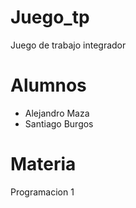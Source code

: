 # Juego_tp
Juego de trabajo integrador
# Alumnos
- Alejandro Maza
- Santiago Burgos
# Materia
Programacion 1
